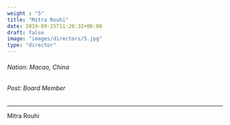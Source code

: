 ```yaml
---
weight : "5"
title: "Mitra Rouhi"
date: 2019-09-25T11:28:32+06:00
draft: false
image: "images/directors/5.jpg"
type: "director"
---
```


###### Nation: Macao, China
###### Post: Board Member

******  

Mitra Rouhi
